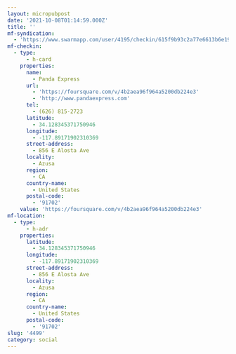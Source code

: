 ```yaml
---
layout: micropubpost
date: '2021-10-08T01:14:59.000Z'
title: ''
mf-syndication:
  - 'https://www.swarmapp.com/user/4195/checkin/615f9b93c2a77e6613b6e190'
mf-checkin:
  - type:
      - h-card
    properties:
      name:
        - Panda Express
      url:
        - 'https://foursquare.com/v/4b2aea96f964a5200db224e3'
        - 'http://www.pandaexpress.com'
      tel:
        - (626) 815-2723
      latitude:
        - 34.128345371750946
      longitude:
        - -117.89171902310369
      street-address:
        - 856 E Alosta Ave
      locality:
        - Azusa
      region:
        - CA
      country-name:
        - United States
      postal-code:
        - '91702'
    value: 'https://foursquare.com/v/4b2aea96f964a5200db224e3'
mf-location:
  - type:
      - h-adr
    properties:
      latitude:
        - 34.128345371750946
      longitude:
        - -117.89171902310369
      street-address:
        - 856 E Alosta Ave
      locality:
        - Azusa
      region:
        - CA
      country-name:
        - United States
      postal-code:
        - '91702'
slug: '4499'
category: social
---
```

